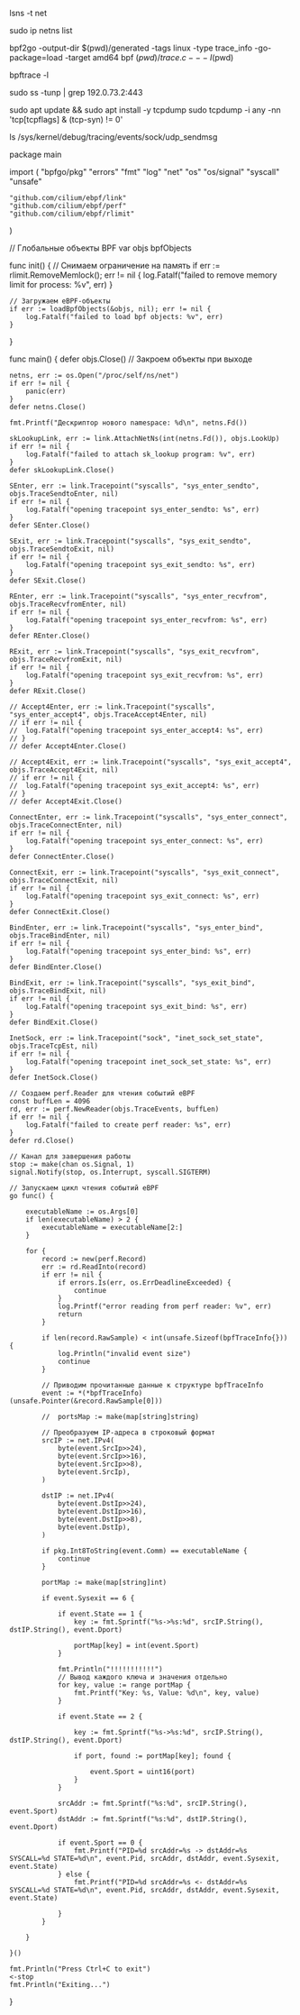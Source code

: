 lsns -t net


sudo ip netns list


bpf2go -output-dir $(pwd)/generated -tags linux -type trace_info -go-package=load -target amd64 bpf $(pwd)/trace.c -- -I$(pwd)

bpftrace -l

sudo ss -tunp | grep 192.0.73.2:443


sudo apt update && sudo apt install -y tcpdump
sudo tcpdump -i any -nn 'tcp[tcpflags] & (tcp-syn) != 0'

ls /sys/kernel/debug/tracing/events/sock/udp_sendmsg


package main

import (
	"bpfgo/pkg"
	"errors"
	"fmt"
	"log"
	"net"
	"os"
	"os/signal"
	"syscall"
	"unsafe"

	"github.com/cilium/ebpf/link"
	"github.com/cilium/ebpf/perf"
	"github.com/cilium/ebpf/rlimit"
)

// Глобальные объекты BPF
var objs bpfObjects

func init() {
	// Снимаем ограничение на память
	if err := rlimit.RemoveMemlock(); err != nil {
		log.Fatalf("failed to remove memory limit for process: %v", err)
	}

	// Загружаем eBPF-объекты
	if err := loadBpfObjects(&objs, nil); err != nil {
		log.Fatalf("failed to load bpf objects: %v", err)
	}
}

func main() {
	defer objs.Close() // Закроем объекты при выходе

	netns, err := os.Open("/proc/self/ns/net")
	if err != nil {
		panic(err)
	}
	defer netns.Close()

	fmt.Printf("Дескриптор нового namespace: %d\n", netns.Fd())

	skLookupLink, err := link.AttachNetNs(int(netns.Fd()), objs.LookUp)
	if err != nil {
		log.Fatalf("failed to attach sk_lookup program: %v", err)
	}
	defer skLookupLink.Close()

	SEnter, err := link.Tracepoint("syscalls", "sys_enter_sendto", objs.TraceSendtoEnter, nil)
	if err != nil {
		log.Fatalf("opening tracepoint sys_enter_sendto: %s", err)
	}
	defer SEnter.Close()

	SExit, err := link.Tracepoint("syscalls", "sys_exit_sendto", objs.TraceSendtoExit, nil)
	if err != nil {
		log.Fatalf("opening tracepoint sys_exit_sendto: %s", err)
	}
	defer SExit.Close()

	REnter, err := link.Tracepoint("syscalls", "sys_enter_recvfrom", objs.TraceRecvfromEnter, nil)
	if err != nil {
		log.Fatalf("opening tracepoint sys_enter_recvfrom: %s", err)
	}
	defer REnter.Close()

	RExit, err := link.Tracepoint("syscalls", "sys_exit_recvfrom", objs.TraceRecvfromExit, nil)
	if err != nil {
		log.Fatalf("opening tracepoint sys_exit_recvfrom: %s", err)
	}
	defer RExit.Close()

	// Accept4Enter, err := link.Tracepoint("syscalls", "sys_enter_accept4", objs.TraceAccept4Enter, nil)
	// if err != nil {
	// 	log.Fatalf("opening tracepoint sys_enter_accept4: %s", err)
	// }
	// defer Accept4Enter.Close()

	// Accept4Exit, err := link.Tracepoint("syscalls", "sys_exit_accept4", objs.TraceAccept4Exit, nil)
	// if err != nil {
	// 	log.Fatalf("opening tracepoint sys_exit_accept4: %s", err)
	// }
	// defer Accept4Exit.Close()

	ConnectEnter, err := link.Tracepoint("syscalls", "sys_enter_connect", objs.TraceConnectEnter, nil)
	if err != nil {
		log.Fatalf("opening tracepoint sys_enter_connect: %s", err)
	}
	defer ConnectEnter.Close()

	ConnectExit, err := link.Tracepoint("syscalls", "sys_exit_connect", objs.TraceConnectExit, nil)
	if err != nil {
		log.Fatalf("opening tracepoint sys_exit_connect: %s", err)
	}
	defer ConnectExit.Close()

	BindEnter, err := link.Tracepoint("syscalls", "sys_enter_bind", objs.TraceBindEnter, nil)
	if err != nil {
		log.Fatalf("opening tracepoint sys_enter_bind: %s", err)
	}
	defer BindEnter.Close()

	BindExit, err := link.Tracepoint("syscalls", "sys_exit_bind", objs.TraceBindExit, nil)
	if err != nil {
		log.Fatalf("opening tracepoint sys_exit_bind: %s", err)
	}
	defer BindExit.Close()

	InetSock, err := link.Tracepoint("sock", "inet_sock_set_state", objs.TraceTcpEst, nil)
	if err != nil {
		log.Fatalf("opening tracepoint inet_sock_set_state: %s", err)
	}
	defer InetSock.Close()

	// Создаем perf.Reader для чтения событий eBPF
	const buffLen = 4096
	rd, err := perf.NewReader(objs.TraceEvents, buffLen)
	if err != nil {
		log.Fatalf("failed to create perf reader: %s", err)
	}
	defer rd.Close()

	// Канал для завершения работы
	stop := make(chan os.Signal, 1)
	signal.Notify(stop, os.Interrupt, syscall.SIGTERM)

	// Запускаем цикл чтения событий eBPF
	go func() {

		executableName := os.Args[0]
		if len(executableName) > 2 {
			executableName = executableName[2:]
		}

		for {
			record := new(perf.Record)
			err := rd.ReadInto(record)
			if err != nil {
				if errors.Is(err, os.ErrDeadlineExceeded) {
					continue
				}
				log.Printf("error reading from perf reader: %v", err)
				return
			}

			if len(record.RawSample) < int(unsafe.Sizeof(bpfTraceInfo{})) {
				log.Println("invalid event size")
				continue
			}

			// Приводим прочитанные данные к структуре bpfTraceInfo
			event := *(*bpfTraceInfo)(unsafe.Pointer(&record.RawSample[0]))

			//	portsMap := make(map[string]string)

			// Преобразуем IP-адреса в строковый формат
			srcIP := net.IPv4(
				byte(event.SrcIp>>24),
				byte(event.SrcIp>>16),
				byte(event.SrcIp>>8),
				byte(event.SrcIp),
			)

			dstIP := net.IPv4(
				byte(event.DstIp>>24),
				byte(event.DstIp>>16),
				byte(event.DstIp>>8),
				byte(event.DstIp),
			)

			if pkg.Int8ToString(event.Comm) == executableName {
				continue
			}

			portMap := make(map[string]int)

			if event.Sysexit == 6 {

				if event.State == 1 {
					key := fmt.Sprintf("%s->%s:%d", srcIP.String(), dstIP.String(), event.Dport)

					portMap[key] = int(event.Sport)
				}
				
				fmt.Println("!!!!!!!!!!!")
				// Вывод каждого ключа и значения отдельно
				for key, value := range portMap {
					fmt.Printf("Key: %s, Value: %d\n", key, value)
				}

				if event.State == 2 {

					key := fmt.Sprintf("%s->%s:%d", srcIP.String(), dstIP.String(), event.Dport)

					if port, found := portMap[key]; found {

						event.Sport = uint16(port)
					}
				}

				srcAddr := fmt.Sprintf("%s:%d", srcIP.String(), event.Sport)
				dstAddr := fmt.Sprintf("%s:%d", dstIP.String(), event.Dport)

				if event.Sport == 0 {
					fmt.Printf("PID=%d srcAddr=%s -> dstAddr=%s  SYSCALL=%d STATE=%d\n", event.Pid, srcAddr, dstAddr, event.Sysexit, event.State)
				} else {
					fmt.Printf("PID=%d srcAddr=%s <- dstAddr=%s  SYSCALL=%d STATE=%d\n", event.Pid, srcAddr, dstAddr, event.Sysexit, event.State)

				}
			}

		}

	}()

	fmt.Println("Press Ctrl+C to exit")
	<-stop
	fmt.Println("Exiting...")
}





